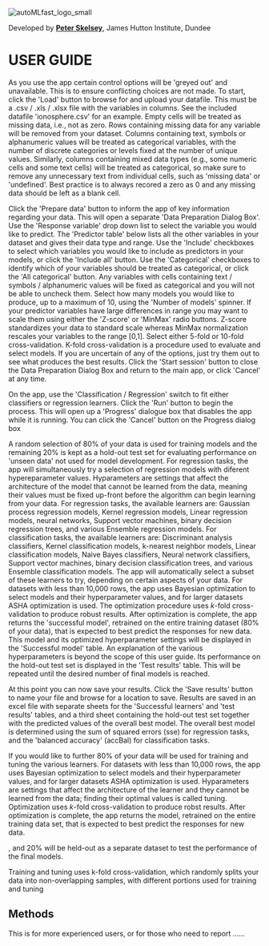 ![autoMLfast_logo_small](https://user-images.githubusercontent.com/32124230/160170864-de75e2b0-b587-425a-92c2-779460be097b.png)
  
Developed by [**Peter Skelsey**](mailto:peter.skelsey@hutton.ac.uk?subject=findOUT), James Hutton Institute, Dundee

# USER GUIDE

As you use the app certain control options will be 'greyed out' and unavailable. This is to ensure conflicting choices are not made. To start, click the 'Load' button to browse for and upload your datafile. This must be a .csv / .xls / .xlsx file with the variables in columns. See the included datafile 'ionosphere.csv' for an example. Empty cells will be treated as missing data, i.e., not as zero. Rows containing missing data for any variable will be removed from your dataset. Columns containing text, symbols or alphanumeric values will be treated as categorical variables, with the number of discrete categories or levels fixed at the number of unique values. Similarly, columns containing mixed data types (e.g., some numeric cells and some text cells) will be treated as categorical, so make sure to remove any unnecessary text from individual cells, such as 'missing data' or 'undefined'. Best practice is to always recored a zero as 0 and any missing data should be left as a blank cell. 

Click the 'Prepare data' button to inform the app of key information regarding your data. This will open a separate 'Data Preparation Dialog Box'. Use the 'Response variable' drop down list to select the variable you would like to predict. The 'Predictor table' below lists all the other variables in your dataset and gives their data type and range. Use the 'Include' checkboxes to select which variables you would like to include as predictors in your models, or click the 'Include all' button. Use the 'Categorical' checkboxes to identify which of your variables should be treated as categorical, or click the 'All categorical' button. Any variables with cells containing text / symbols / alphanumeric values will be fixed as categorical and you will not be able to uncheck them. Select how many models you would like to produce, up to a maximum of 10, using the 'Number of models' spinner. If your predictor variables have large differences in range you may want to scale them using either the 'Z-score' or 'MinMax' radio buttons. Z-score standardizes your data to standard scale whereas MinMax normalization rescales your variables to the range [0,1]. Select either 5-fold or 10-fold cross-validation. K-fold cross-validation is a procedure used to evaluate and select models. If you are uncertain of any of the options, just try them out to see what produces the best results. Click the 'Start session' button to close the Data Preparation Dialog Box and return to the main app, or click 'Cancel' at any time.

On the app, use the 'Classification / Regression' switch to fit either classifiers or regression learners. Click the 'Run' button to begin the process. This will open up a 'Progress' dialogue box that disables the app while it is running. You can click the 'Cancel' button on the Progress dialog box 

A random selection of 80% of your data is used for training models and the remaining 20% is kept as a hold-out test set for evaluating performance on 'unseen data' not used for model development. For regression tasks, the app will simultaneously try a selection of regression models with diferent hypereparameter values. Hyparameters are settings that affect the architecture of the model that cannot be learned from the data, meaning their values must be fixed up-front before the algorithm can begin learning from your data. For regression tasks, the available learners are: Gaussian process regression models, Kernel regression models, Linear regression models, neural networks, Support vector machines, binary decision regression trees, and various Ensemble regression models. For classification tasks, the available learners are: Discriminant analysis classifiers, Kernel classification models, k-nearest neighbor models, Linear classification models, Naive Bayes classifiers, Neural network classifiers, Support vector machines, binary decision classification trees, and various Ensemble classification models. The app will automatically select a subset of these learners to try, depending on certain aspects of your data. For datasets with less than 10,000 rows, the app uses Bayesian optimization to select models and their hyperparameter values, and for larger datasets ASHA optimization is used. The optimization procedure uses *k*-fold cross-validation to produce robust results. After optimization is complete, the app returns the 'successful model', retrained on the entire training dataset (80% of your data), that is expected to best predict the responses for new data. This model and its optimized hyperparameter settings will be displayed in the 'Successful model' table. An explanation of the various hyperparameters is beyond the scope of this user guide. Its performance on the hold-out test set is displayed in the 'Test results' table. This will be repeated until the desired number of final models is reached.  

At this point you can now save your results. Click the 'Save results' button to name your file and browse for a location to save. Results are saved in an excel file with separate sheets for the 'Successful learners' and 'test results' tables, and a third sheet containing the hold-out test set together with the predicted values of the overall best model. The overall best model is determined using the sum of squared errors (sse) for regression tasks, and the 'balanced accuracy' (accBal) for classification tasks. 

If you would like to further 
80% of your data will be used for training and tuning the various learners. For datasets with less than 10,000 rows, the app uses Bayesian optimization to select models and their hyperparameter values, and for larger datasets ASHA optimization is used. Hyparameters are settings that affect the architecture of the learner and they cannot be learned from the data; finding their optimal values is called tuning. Optimization uses *k*-fold cross-validation to produce robst results. After optimization is complete, the app returns the model, retrained on the entire training data set, that is expected to best predict the responses for new data.  

, and 20%  will be held-out as a separate dataset to test the performance of the final models. 

Training and tuning uses k-fold cross-validation, which randomly splits your data into non-overlapping samples, with different portions used for training and tuning  

## Methods
This is for more experienced users, or for those who need to report ...... 
